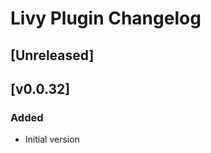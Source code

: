 <!-- Keep a Changelog guide -> https://keepachangelog.com -->

# Livy Plugin Changelog

## [Unreleased]

## [v0.0.32]
### Added
- Initial version